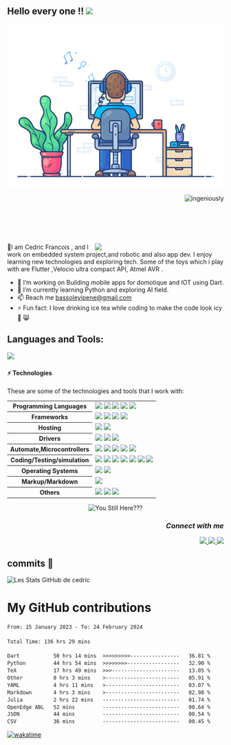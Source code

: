 <h2 align="left">
 Hello every one !!
  <img src="https://github.com/mhmzdev/mhmzdev/blob/master/code.gif?raw=true" width="28">
</h2>
 <!--## [![Typing SVG](https://readme-typing-svg.herokuapp.com?size=28&center=true&width=800&lines=FrontEnd+Developer+;Python+Enthusiast;Learning+Cloud;Photographer)](https://git.io/typing-svg)-->
<!--https://media.giphy.com/media/hvRJCLFzcasrR4ia7z/giphy.gif -->


<!-- BANNER -->
<img  src="https://github.com/sumanshekhar698/sumanshekhar698/blob/main/assets/lofi_code.gif" />

<!-- Activity Stats -->

<!-- <p align="right">
  Visitor count<br>
  <img src="https://profile-counter.glitch.me/ingeniously/count.svg" />
</p> -->


<p align="right"> <img src="https://komarev.com/ghpvc/?username=ingeniously&label=Profile%20views&color=0e75b6&style=flat" alt="ingeniously" /> </p>

<!-- <p align="right">
   <img src="https://badges.pufler.dev/visits/sumanshekhar698/sumanshekhar698"/>
  <img src="https://badges.pufler.dev/years/sumanshekhar698"/>
  <img src="https://badges.pufler.dev/repos/sumanshekhar698"/>
  <img src="https://badges.pufler.dev/commits/monthly/sumanshekhar698" />
</p> -->

</br></br></br></br>

<!-- <img src="https://octodex.github.com/images/luchadortocat.png" width="300" align="right"> -->
<img src="https://octodex.github.com/images/murakamicat.png" width="300" align="right">

📍I am Cedric Francois , and I work on embedded system project,and robotic and also app dev.
I enjoy learning new technologies and exploring tech.
Some of the toys which i play with are Flutter ,Velocio ultra compact API, Atmel AVR .

- 🔭 I’m working on Building mobile apps for domotique and IOT using Dart.
- 🌱 I’m currently learning Python and exploring AI field.
- 📫 Reach me bassoleyipene@gmail.com
- ⚡ Fun fact: I love drinking ice tea while coding to make the code look icy🧊 😸

<!-- Tech Stack -->
 <!--<h2 align="center">Tech Stack <img src="https://github.com/sumanshekhar698/sumanshekhar698/blob/main/assets/laptop.gif" width="50"></h2>--> 

 <!--<p align="center">
<img src="https://img.shields.io/badge/-java-E34A86?style=flat-square&logo=java"/>
<img src="https://skillicons.dev/icons?style=flat-square&logo=html5&logoColor=white"/>
<img src="https://img.shields.io/badge/-CSS3-1572B6?style=flat-square&logo=css3"/>
<img src="https://img.shields.io/badge/-Bootstrap-563D7C?style=flat-square&logo=bootstrap"/>
<img src="https://img.shields.io/badge/-Heroku-430098?style=flat-square&logo=heroku"/>
<img src="https://img.shields.io/badge/-JavaScript-black?style=flat-square&logo=javascript"/>
<img src="https://img.shields.io/badge/-Nodejs-black?style=flat-square&logo=Node.js"/>
<img src="https://img.shields.io/badge/-React-black?style=flat-square&logo=react"/>
<img src="https://img.shields.io/badge/-MongoDB-black?style=flat-square&logo=mongodb"/>
<img src="https://img.shields.io/badge/-MySQL-black?style=flat-square&logo=mysql"/>
<img src="https://img.shields.io/badge/-Git-black?style=flat-square&logo=git"/>
<img src="https://img.shields.io/badge/-GitHub-black?style=flat-square&logo=github"/>
</p>  -->

<!-- ### Languages and Tools: -->
<h2 align="left">Languages and Tools:</h2>

<p align="left">
  <a href="https://skillicons.dev">
    <img src="https://skillicons.dev/icons?i=arduino,autocad,c,dart,firebase,vscode,git,github,latex,matlab,html,css,js,py,raspberrypi,cpp,stackoverflow,mysql,matlab,androidstudio,firebase,flutter,julia,latex,md,mysql,qt,tensorflow,docker,flutter,flask,postman,visualstudio,vscode&perline=12" /></a>
  </p>

  <!-- :zap:  -->

  <!-- SPOTIFY -->
  <!-- ![Spotify recently played](https://spotify-recently-played-readme.vercel.app/api?user=31oic64vjokwzjztg6nkacp6ngki) -->
  <!-- ![Alt text](https://spotify-recently-played-readme.vercel.app/api?user=31oic64vjokwzjztg6nkacp6ngki) -->

  <!-- https://arturssmirnovs.github.io/github-profile-readme-generator/ -->

<!-- <p align="right">
<a href="https://dev.to/sumanshekhar698" target="blank"><img align="center" src="https://raw.githubusercontent.com/rahuldkjain/github-profile-readme-generator/master/src/images/icons/Social/devto.svg" alt="sumanshekhar698" height="30" width="40" /></a>
<a href="https://twitter.com/bassoleyipene" target="blank"><img align="center" src="https://raw.githubusercontent.com/rahuldkjain/github-profile-readme-generator/master/src/images/icons/Social/twitter.svg" alt="bassoleyipene" height="30" width="40" /></a>
<a href="https://linkedin.com/in/sumanshekhar698" target="blank"><img align="center" src="https://raw.githubusercontent.com/rahuldkjain/github-profile-readme-generator/master/src/images/icons/Social/linked-in-alt.svg" alt="sumanshekhar698" height="30" width="40" /></a>
<a href="https://instagram.com/thenameissuman_" target="blank"><img align="center" src="https://raw.githubusercontent.com/rahuldkjain/github-profile-readme-generator/master/src/images/icons/Social/instagram.svg" alt="thenameissuman_" height="30" width="40" /></a>
</p> -->

<!-- <p align="center">
<a href="https://twitter.com/bassoleyipene" target="blank"><img align="center" src="https://cdn.jsdelivr.net/npm/simple-icons@3.0.1/icons/twitter.svg" alt="" height="30" width="40" /></a>
<a href="https://www.linkedin.com/in/sumanshekhar698/" target="blank"><img align="center" src="https://cdn.jsdelivr.net/npm/simple-icons@3.0.1/icons/linkedin.svg" alt="" height="30" width="40" /></a>
<a href="https://www.instagram.com/thenameissuman_/" target="blank"><img align="center" src="https://cdn.jsdelivr.net/npm/simple-icons@3.0.1/icons/instagram.svg" alt="" height="30" width="40" /></a>
<a href="https://github.com/sumanshekhar698" target="blank"><img align="center" src="https://cdn.jsdelivr.net/npm/simple-icons@3.0.1/icons/github.svg" alt="" height="30" width="40" /></a>
<a href="your link" target="blank"><img align="center" src="https://cdn.jsdelivr.net/npm/simple-icons@3.0.1/icons/youtube.svg" alt="" height="30" width="40" /></a>
</p> -->

<!--
<p align="left">
<a href = "https://linkedin.com/in/sumanshekhar698"><img src="https://img.icons8.com/fluent/48/000000/linkedin.png" width="30px"/></a>
<a href="https://www.hackerrank.com/suman_sumanshek1" ><img  src="https://raw.githubusercontent.com/rahuldkjain/github-profile-readme-generator/master/src/images/icons/Social/hackerrank.svg" alt="@aaryachopkar" width="30" /></a>
 <a href = "https://twitter.com/bassoleyipene"><img src="https://img.icons8.com/fluent/48/000000/twitter.png" width="30px"/></a>
</p> -->

#### ⚡ Technologies

These are some of the technologies and tools that I work with:

<table style="width:100%">
 <tr>
    <th>Programming Languages</th>
    <td>      
      <img src="https://img.shields.io/badge/-c-007396?style=flat-square&logo=c" />
      <img src="https://img.shields.io/badge/-dart-787CB5?style=flat-square&logo=dart" />
      <img src="https://img.shields.io/badge/-Python-ffff47?style=flat-square&logo=python" /> 
      <img src="https://img.shields.io/badge/-Julia-0078D67?style=flat-square&logo=julia" />  
     <img src="https://img.shields.io/badge/-Matlab-787CB5?style=flat-square&logo=matlab" /> 
   </td>
  </tr>
  <tr>
    <th>Frameworks</th>
    <td>
      <img src="https://img.shields.io/badge/-Qt-black?style=flat-square&logo=qt&logoColor=Crayola" />
      <img src="https://img.shields.io/badge/-Docker-black?style=flat-square&logo=docker&logoColor=Crayola" />
      <img src="https://img.shields.io/badge/-Git-black?style=flat-square&logo=git&logoColor=Crayola" />
      <img src="https://img.shields.io/badge/-Gradle-black?style=flat-square&logo=gradle&logoColor=green" />
    </td>
  </tr>
  <tr>
    <th>Hosting</th>
    <td>
      <img src="https://img.shields.io/badge/Firebase-FFCA28?style=flat-square&logo=firebase&logoColor=orange" />
     <img src="https://img.shields.io/badge/Flask-black?style=flat-square&logo=black&logoColor=orange" />
    </td>
  </tr>
  <tr>
  <th>Drivers</th>
  <td>
      <img src="https://img.shields.io/badge/SDI-FFCA28?style=flat-square&logo=SDI&logoColor=white" />
      <img src="https://img.shields.io/badge/TMC-FFCA28?style=flat-square&logo=TMC&logoColor=white" />
      <img src="https://img.shields.io/badge/Hy-FFCA28?style=flat-square&logo=HY&logoColor=white" />
    </td>
  </tr>
  <tr>
    <th>Automate,Microcontrollers</th>
    <td>
      <img src="https://img.shields.io/badge/-Velocio-black?style=flat-square&logo=velocio" /> 
      <img src="https://img.shields.io/badge/-OMRON-black?style=flat-square&logo=velocio" /> 
      <img src="https://img.shields.io/badge/-Avr-181717?style=flat-square&logo=Avr" />
      <img src="https://img.shields.io/badge/-PIC-181717?style=flat-square&logo=PIC" />
      <img src="https://img.shields.io/badge/-Node MCU-181717?style=flat-square&logo=Avr" />
    </td>
  </tr>
  <tr>
    <th>Coding/Testing/simulation</th>
    <td>
      <img src="https://img.shields.io/badge/-Virtual%20Box-%238D6748?style=flat-square&logo=virtual&logoColor=white" />
      <img src="https://img.shields.io/badge/Android%20Studio-007396.svg?&style=flat-square&logo=Atmel&logoColor=white" />
      <img src="https://img.shields.io/badge/Atmel%20Studio-C51A4A.svg?&style=flat-square&logo=Atmel&logoColor=white" />
      <img src="https://img.shields.io/badge/Mplab-25A162.svg?&style=flat-square&logo=Mplab&logoColor=white" />
       <img src="https://img.shields.io/badge/Matlab-25A162.svg?&style=flat-square&logo=Matlab&logoColor=white" />
       <img src="https://img.shields.io/badge/Arduino%20IDE-00979D.svg?&style=flat-square&logo=Arduino&logoColor=white" />
       <img src="https://img.shields.io/badge/Vbuilder-%23000000.svg?&style=flat-square&logo=builder&logoColor=white" />  
    </td>
  </tr>
  <tr>
    <th>Operating Systems</th>
    <td>
      <img src="https://img.shields.io/badge/Windows-0078D6?style=flat-square&logo=windows&logoColor=white" />
      <img src="https://img.shields.io/badge/Linux-000000.svg?&style=flat-square&logo=linux&logoColor=white" />
    </td>
  </tr>
  <tr>
    <th>Markup/Markdown</th>
    <td>
      <img src="https://img.shields.io/badge/Markdown-%23000000.svg?&style=flat-square&logo=markdown&logoColor=white" />
    </td>
  </tr>
  <tr>
    <th>Others</th>
    <td>
      <img src="https://img.shields.io/badge/-RaspberryPi-C51A4A?style=flat-square&logo=raspberry-pi&logoColor=white" />
      <img src="https://img.shields.io/badge/-Arduino-00979D?style=flat-square&logo=Arduino&logoColor=white" />
      <img src="https://img.shields.io/badge/-Esp32-%23000000?style=flat-square&logo=Arduino&logoColor=white" />
    </td>
  </tr>
  
</table>


  <p align="center">
  <img src="assets/header.png" alt="You Still Here???"/>
</p>

  <!-- SOCIAL LINKS -->

<i><h3 align="right">Connect with me</h3></i>

<p align="right">
  <a href="https://www.linkedin.com/in/cedric-fran%C3%A7ois-bassole/">
    <img src="https://img.shields.io/badge/LinkedIn-%230077B5.svg?logo=linkedin&logoColor=white" />
  </a>
  <a href="https://stackoverflow.com/users/19126942/suman-shekhar">
    <img src="https://img.shields.io/badge/-Stackoverflow-FE7A16?logo=stack-overflow&logoColor=white" />
  </a>
  <a href="https://twitter.com/bassoleyipene">
    <img src="https://img.shields.io/badge/Twitter-%231DA1F2.svg?logo=Twitter&logoColor=white" />
  </a>

<h2>commits 🐍</h2>

<!--   <img src="https://github.com/sumanshekhar698/sumanshekhar698/blob/main/assets/snake.gif" width="50"></h2> -->

![Les Stats GitHub de cedric](https://github-readme-stats.vercel.app/api?username=ingeniously&show_icons=true&theme=radical)
# My GitHub contributions 
<!--START_SECTION:waka-->

```txt
From: 15 January 2023 - To: 24 February 2024

Total Time: 136 hrs 29 mins

Dart           50 hrs 14 mins  >>>>>>>>>----------------   36.81 %
Python         44 hrs 54 mins  >>>>>>>>-----------------   32.90 %
TeX            17 hrs 49 mins  >>>----------------------   13.05 %
Other          8 hrs 3 mins    >------------------------   05.91 %
YAML           4 hrs 11 mins   >------------------------   03.07 %
Markdown       4 hrs 3 mins    >------------------------   02.98 %
Julia          2 hrs 22 mins   -------------------------   01.74 %
OpenEdge ABL   52 mins         -------------------------   00.64 %
JSON           44 mins         -------------------------   00.54 %
CSV            36 mins         -------------------------   00.45 %
```

<!--END_SECTION:waka-->
[![wakatime](https://wakatime.com/badge/user/cbf6242e-4e94-4ddb-b2e1-00f138829c35.svg)](https://wakatime.com/@cbf6242e-4e94-4ddb-b2e1-00f138829c35)
